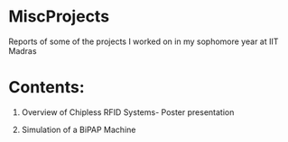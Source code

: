 # MiscProjects
Reports of some of the projects I worked on in my sophomore year at IIT Madras

# Contents:

1. Overview of Chipless RFID Systems- Poster presentation

2. Simulation of a BiPAP Machine
